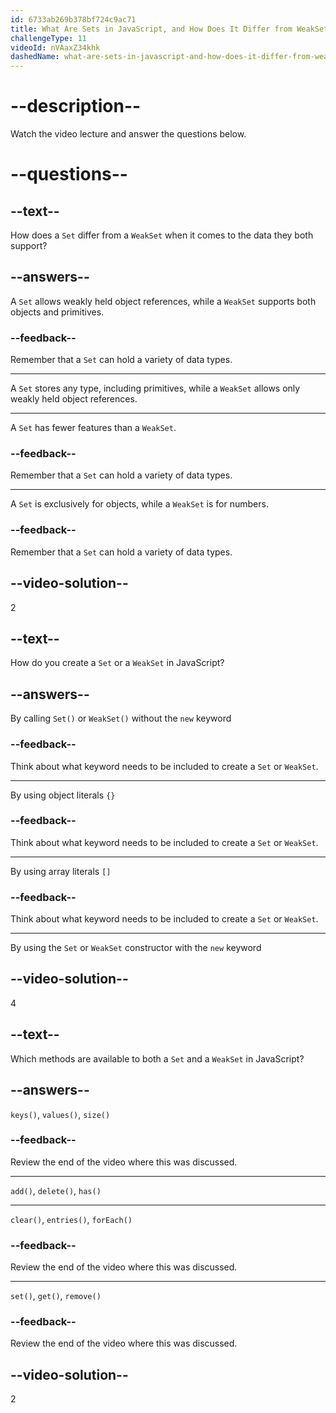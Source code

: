 ```yaml
---
id: 6733ab269b378bf724c9ac71
title: What Are Sets in JavaScript, and How Does It Differ from WeakSets?
challengeType: 11
videoId: nVAaxZ34khk
dashedName: what-are-sets-in-javascript-and-how-does-it-differ-from-weaksets
---
```


# --description--

Watch the video lecture and answer the questions below.

# --questions--

## --text--

How does a `Set` differ from a `WeakSet` when it comes to the data they both support?

## --answers--

A `Set` allows weakly held object references, while a `WeakSet` supports both objects and primitives.

### --feedback--

Remember that a `Set` can hold a variety of data types.

---

A `Set` stores any type, including primitives, while a `WeakSet` allows only weakly held object references.

---

A `Set` has fewer features than a `WeakSet`.

### --feedback--

Remember that a `Set` can hold a variety of data types.

---

A `Set` is exclusively for objects, while a `WeakSet` is for numbers.

### --feedback--

Remember that a `Set` can hold a variety of data types.

## --video-solution--

2

## --text--

How do you create a `Set` or a `WeakSet` in JavaScript?

## --answers--

By calling `Set()` or `WeakSet()` without the `new` keyword

### --feedback--

Think about what keyword needs to be included to create a `Set` or `WeakSet`.

---

By using object literals `{}`

### --feedback--

Think about what keyword needs to be included to create a `Set` or `WeakSet`.

---

By using array literals `[]`

### --feedback--

Think about what keyword needs to be included to create a `Set` or `WeakSet`.

---

By using the `Set` or `WeakSet` constructor with the `new` keyword

## --video-solution--

4

## --text--

Which methods are available to both a `Set` and a `WeakSet` in JavaScript?

## --answers--

`keys()`, `values()`, `size()`

### --feedback--

Review the end of the video where this was discussed. 

---

`add()`, `delete()`, `has()`

---

`clear()`, `entries()`, `forEach()`

### --feedback--

Review the end of the video where this was discussed. 

---

`set()`, `get()`, `remove()`

### --feedback--

Review the end of the video where this was discussed. 

## --video-solution--

2
